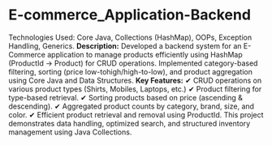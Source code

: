 # E-commerce_Application-Backend
Technologies Used: Core Java, Collections (HashMap), OOPs, Exception
Handling, Generics.
**Description:**
Developed a backend system for an E-Commerce application to manage
products efficiently using HashMap (ProductId → Product) for CRUD
operations. Implemented category-based filtering, sorting (price low-tohigh/high-to-low), and product aggregation using Core Java and Data
Structures.
**Key Features:**
✔ CRUD operations on various product types (Shirts, Mobiles, Laptops, etc.)
✔ Product filtering for type-based retrieval.
✔ Sorting products based on price (ascending & descending).
✔ Aggregated product counts by category, brand, size, and color.
✔ Efficient product retrieval and removal using ProductId.
This project demonstrates data handling, optimized search, and structured
inventory management using Java Collections.
